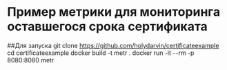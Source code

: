 # Пример метрики для мониторинга оставшегося срока сертификата


##Для запуска 
git clone https://github.com/holydarvin/certificateexample
cd certificateexample
docker build -t metr . 
docker run -it --rm -p 8080:8080 metr 
